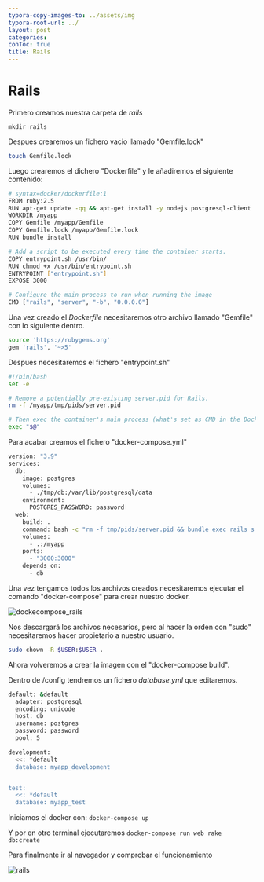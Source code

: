 ```yaml
---
typora-copy-images-to: ../assets/img
typora-root-url: ../
layout: post
categories:
conToc: true
title: Rails
---
```


# Rails

Primero creamos nuestra carpeta de *rails*

```base
mkdir rails
```

Despues crearemos un fichero vacio llamado "Gemfile.lock"

```bash
touch Gemfile.lock
```

Luego crearemos el dichero "Dockerfile" y le añadiremos el siguiente contenido:

```bash
# syntax=docker/dockerfile:1
FROM ruby:2.5
RUN apt-get update -qq && apt-get install -y nodejs postgresql-client
WORKDIR /myapp
COPY Gemfile /myapp/Gemfile
COPY Gemfile.lock /myapp/Gemfile.lock
RUN bundle install

# Add a script to be executed every time the container starts.
COPY entrypoint.sh /usr/bin/
RUN chmod +x /usr/bin/entrypoint.sh
ENTRYPOINT ["entrypoint.sh"]
EXPOSE 3000

# Configure the main process to run when running the image
CMD ["rails", "server", "-b", "0.0.0.0"]
```

Una vez creado el *Dockerfile* necesitaremos otro archivo llamado "Gemfile" con lo siguiente dentro.

```bash
source 'https://rubygems.org'
gem 'rails', '~>5'
```

Despues necesitaremos el fichero "entrypoint.sh"

```bash
#!/bin/bash
set -e

# Remove a potentially pre-existing server.pid for Rails.
rm -f /myapp/tmp/pids/server.pid

# Then exec the container's main process (what's set as CMD in the Dockerfile).
exec "$@"
```

Para acabar creamos el fichero "docker-compose.yml"

```bash
version: "3.9"
services:
  db:
    image: postgres
    volumes:
      - ./tmp/db:/var/lib/postgresql/data
    environment:
      POSTGRES_PASSWORD: password
  web:
    build: .
    command: bash -c "rm -f tmp/pids/server.pid && bundle exec rails s -p 3000 -b '0.0.0.0'"
    volumes:
      - .:/myapp
    ports:
      - "3000:3000"
    depends_on:
      - db
```

Una vez tengamos todos los archivos creados necesitaremos ejecutar el comando "docker-compose" para crear nuestro docker.

![dockecompose_rails](/ciber/Documentos/Repos/daniluca00.github.io/assets/img/dockecompose_rails.png)

Nos descargará los  archivos necesarios, pero al hacer la orden con "sudo" necesitaremos hacer propietario a nuestro usuario.

```bash
sudo chown -R $USER:$USER .
```

Ahora volveremos a crear la imagen con el "docker-compose build".

Dentro de /config tendremos un fichero *database.yml* que editaremos.

 ```bash
 default: &default
   adapter: postgresql
   encoding: unicode
   host: db
   username: postgres
   password: password
   pool: 5
 
 development:
   <<: *default
   database: myapp_development
 
 
 test:
   <<: *default
   database: myapp_test
 ```



Iniciamos el docker con: ```docker-compose up``` 

Y por en otro terminal ejecutaremos ```docker-compose run web rake db:create``` 



Para finalmente ir al navegador y comprobar el funcionamiento 

![rails](/ciber/Documentos/Repos/daniluca00.github.io/assets/img/rails.png)